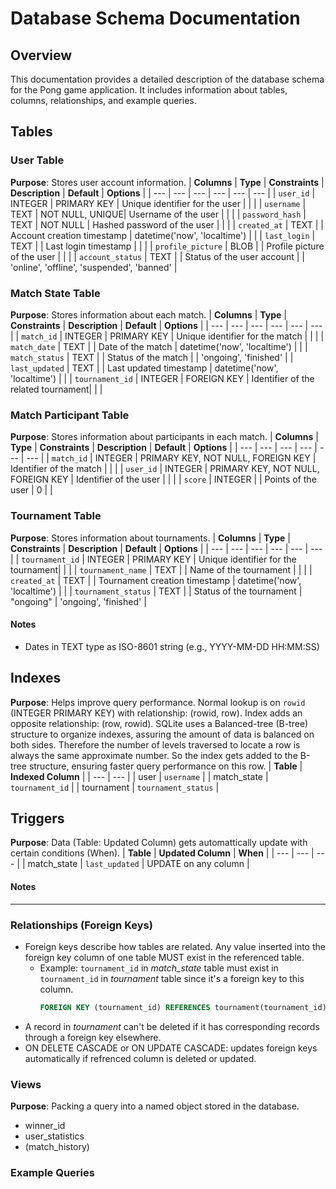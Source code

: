 # Database Schema Documentation

## Overview
This documentation provides a detailed description of the database schema for the Pong game application. It includes information about tables, columns, relationships, and example queries.
## Tables

### User Table
**Purpose**: Stores user account information.
| **Columns** | **Type** | **Constraints** | **Description** | **Default** | **Options** |
| --- | --- | --- | --- | --- | --- |
| `user_id`         | INTEGER    | PRIMARY KEY     | Unique identifier for the user     | | |
| `username`        | TEXT       | NOT NULL, UNIQUE| Username of the user               | | |
| `password_hash`   | TEXT       | NOT NULL        | Hashed password of the user        | | |
| `created_at`      | TEXT       |                 | Account creation timestamp 		| datetime('now', 'localtime') | |
| `last_login`      | TEXT       |                 | Last login timestamp               | | |
| `profile_picture` | BLOB       |                 | Profile picture of the user        | | |
| `account_status`  | TEXT       |                 | Status of the user account         | | 'online', 'offline', 'suspended', 'banned' |

### Match State Table
**Purpose**: Stores information about each match.
| **Columns** | **Type** | **Constraints** | **Description** | **Default** | **Options** |
| --- | --- | --- | --- | --- | --- |
| `match_id`        | INTEGER    | PRIMARY KEY     | Unique identifier for the match    | | |
| `match_date`      | TEXT       |                 | Date of the match 					| datetime('now', 'localtime') | |
| `match_status`    | TEXT       |                 | Status of the match                | | 'ongoing', 'finished' |
| `last_updated`    | TEXT       |                 | Last updated timestamp 			| datetime('now', 'localtime') | |
| `tournament_id`   | INTEGER    | FOREIGN KEY     | Identifier of the related tournament| | |

### Match Participant Table
**Purpose**: Stores information about participants in each match.
| **Columns** | **Type** | **Constraints** | **Description** | **Default** | **Options** |
| --- | --- | --- | --- | --- | --- |
| `match_id`        | INTEGER    | PRIMARY KEY, NOT NULL, FOREIGN KEY        | Identifier of the match            | | |
| `user_id`         | INTEGER    | PRIMARY KEY, NOT NULL, FOREIGN KEY        | Identifier of the user             | | |
| `score`           | INTEGER    |                 | Points of the user 				    | 0 | |

### Tournament Table
**Purpose**: Stores information about tournaments.
| **Columns** | **Type** | **Constraints** | **Description** | **Default** | **Options** |
| --- | --- | --- | --- | --- | --- |
| `tournament_id`           | INTEGER    | PRIMARY KEY     | Unique identifier for the tournament| | |
| `tournament_name`         | TEXT       |                 | Name of the tournament             | | |
| `created_at`              | TEXT       |                 | Tournament creation timestamp 		| datetime('now', 'localtime') | |
| `tournament_status`       | TEXT       |                 | Status of the tournament 			| "ongoing" | 'ongoing', 'finished' |

#### Notes
- Dates in TEXT type as ISO-8601 string (e.g., YYYY-MM-DD HH:MM:SS)

## Indexes
**Purpose**: Helps improve query performance. Normal lookup is on `rowid` (INTEGER PRIMARY KEY) with relationship: (rowid, row). Index adds an opposite relationship: (row, rowid). SQLite uses a Balanced-tree (B-tree) structure to organize indexes, assuring the amount of data is balanced on both sides. Therefore the number of levels traversed to locate a row is always the same approximate number. So the index gets added to the B-tree structure, ensuring faster query performance on this row.
| **Table** | **Indexed Column** |
| --- | --- |
| user | `username` |
| match_state | `tournament_id` |
| tournament | `tournament_status` |

## Triggers
**Purpose**: Data (Table: Updated Column) gets automattically update with certain conditions (When). 
| **Table** | **Updated Column** | **When** |
| --- | --- | --- |
| match_state | `last_updated` | UPDATE on any column |

#### Notes

---

### Relationships (Foreign Keys)
- Foreign keys describe how tables are related. Any value inserted into the foreign key column of one table MUST exist in the referenced table.
	- Example: `tournament_id` in *match_state* table must exist in `tournament_id` in *tournament* table since it's a foreign key to this column. 
		```sql 
		FOREIGN KEY (tournament_id) REFERENCES tournament(tournament_id) [ON DELETE CASCADE];
- A record in *tournament* can't be deleted if it has corresponding records through a foreign key elsewhere.</br>
- ON DELETE CASCADE or ON UPDATE CASCADE: updates foreign keys automatically if refrenced column is deleted or updated.

### Views
**Purpose**: Packing a query into a named object stored in the database.
- winner_id
- user_statistics
- (match_history)

### Example Queries

